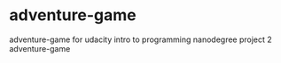 # adventure-game
adventure-game for udacity intro to programming nanodegree project 2 adventure-game
